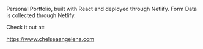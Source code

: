 Personal Portfolio, built with React and deployed through Netlify. Form Data is collected through Netlify.

Check it out at:

https://www.chelseaangelena.com
